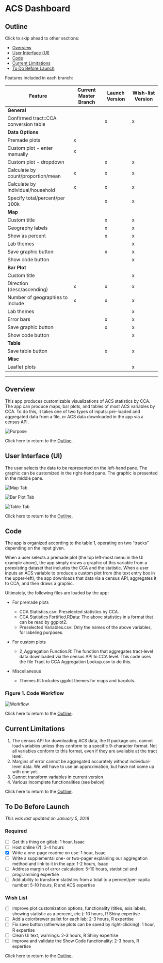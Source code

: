 # ACS Dashboard

## Outline

Click to skip ahead to other sections: 

* [Overview](README.md#overview)
* [User Interface (UI)](README.md#user-interface-ui)
* [Code](README.md#code)
* [Current Limitations](README.md#current-limitations)
* [To Do Before Launch](README.md#to-do-before-launch)

Features included in each branch:

|Feature|Current Master Branch|Launch Version|Wish-list Version|
|---|---|---|---|
|**General**| | | |
|  Confirmed tract::CCA conversion table| |x|x|
|**Data Options**| | | |
|  Premade plots|x| | |
|  Custom plot - enter manually|x| | |
|  Custom plot - dropdown| |x|x|
|  Calculate by count/proportion/mean|x|x|x|
|  Calculate by individual/household|x|x|x|
|  Specify total/percent/per 100k| |x|x|
|**Map**| | | |
|  Custom title| |x|x|
|  Geography labels| |x|x|
|  Show as percent| |x|x|
|  Lab themes| | |x|
|  Save graphic button| |x|x|
|  Show code button| | |x|
|**Bar Plot**| | | |
|  Custom title| | |x|
|  Direction (desc/ascending)|x|x|x|
|  Number of geographies to include|x|x|x|
|  Lab themes| | |x|
|  Error bars| |x|x|
|  Save graphic button| |x|x|
|  Show code button| | |x|
|**Table**| | | |
|  Save table button| |x|x|
|**Misc**| | | |
|  Leaflet plots| | |x|

*************

## Overview

This app produces customizable visualizations of ACS statistics by CCA. The app can produce maps, bar plots, and tables of most ACS variables by CCA. To do this, it takes one of two types of inputs: pre-loaded and aggregated data from a file, or ACS data downloaded in the app via a census API.  

![Purpose](https://urbangitlab.uchicago.edu/ahuvia/acs_map_dashboard/raw/2018_updates/Visuals/2018-01-05-acs_dashboard_purpose.png)

Click here to return to the [Outline](README.md#outline).

## User Interface (UI)

The user selects the data to be represented on the left-hand pane. The graphic can be customized in the right-hand pane. The graphic is presented in the middle pane.

![Map Tab](https://urbangitlab.uchicago.edu/ahuvia/acs_map_dashboard/raw/2018_updates/Visuals/2018-01-05-acs_dashboard_ss1.png)

![Bar Plot Tab](https://urbangitlab.uchicago.edu/ahuvia/acs_map_dashboard/raw/2018_updates/Visuals/2018-01-05-acs_dashboard_ss2.png)

![Table Tab](https://urbangitlab.uchicago.edu/ahuvia/acs_map_dashboard/raw/2018_updates/Visuals/2018-01-05-acs_dashboard_ss3.png)

Click here to return to the [Outline](README.md#outline).


## Code

The app is organized according to the table 1, operating on two “tracks” depending on the input given. 

When a user selects a premade plot (the top left-most menu in the UI example above), the app simply draws a graphic of this variable from a preexisting dataset that includes the CCA and the statistic. When a user inputs an ACS variable to produce a custom plot from (the text entry box in the upper-left), the app downloads that data via a census API, aggregates it to CCA, and then draws a graphic.

Ultimately, the following files are loaded by the app:

* For premade plots 
    + CCA Statistics.csv: Preselected statistics by CCA.
    + CCA Statistics Fortified.RData: The above statistics in a format that can be read by ggplot2.
    + Preselected Variables.csv: Only the names of the above variables, for labeling purposes.

* For custom plots 
    + 2_Aggregation Function.R: The function that aggregates tract-level data downloaded via the census API to CCA level. This code uses the file Tract to CCA Aggregation Lookup.csv to do this.

* Miscellaneous
    + Themes.R: Includes ggplot themes for maps and barplots. 


### Figure 1. Code Workflow
![Workflow](https://urbangitlab.uchicago.edu/ahuvia/acs_map_dashboard/raw/2018_updates/Visuals/2018-01-05-acs_dashboard_workflow.png)

Click here to return to the [Outline](README.md#outline).

## Current Limitations

1.	The census API for downloading ACS data, the R package acs, cannot load variables unless they conform to a specific 9-character format. Not all variables conform to this format, even if they are available at the tract level.
2.	Margins of error cannot be aggregated accurately without individual-level data. We will have to use an approximation, but have not come up with one yet. 
3.	Cannot transform variables in current version 
4.	Various incomplete functionalities (see below)

Click here to return to the [Outline](README.md#outline).

## To Do Before Launch

*This was last updated on January 5, 2018*

### Required
- [ ] Get this thing on gitlab: 1 hour, Isaac
- [ ] Host online (?): 3-4 hours
- [x] Write a one-page readme on use: 1 hour, Isaac
- [ ] Write a supplemental one- or two-pager explaining our aggregation method and link to it in the app: 1-2 hours, Isaac
- [ ] Address margin of error calculation: 5-10 hours, statistical and programming expertise
- [ ] Add ability to transform statistics from a total to a percent/per-capita number: 5-10 hours, R and ACS expertise 

### Wish List
- [ ] Improve plot customization options, functionality (titles, axis labels, showing statistic as a percent, etc.): 10 hours, R Shiny expertise
- [ ] Add a colorbrewer pallet for each lab: 2-3 hours, R expertise 
- [ ] Fix save button (otherwise plots can be saved by right-clicking): 1 hour, R expertise
- [ ] Clean UI text, warnings: 2-3 hours, R Shiny expertise 
- [ ] Improve and validate the Show Code functionality: 2-3 hours, R expertise 

Click here to return to the [Outline](README.md#outline).










